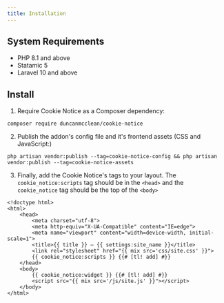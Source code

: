 ```yaml
---
title: Installation
---
```


## System Requirements

* PHP 8.1 and above
* Statamic 5
* Laravel 10 and above

## Install

1. Require Cookie Notice as a Composer dependency:

```
composer require duncanmcclean/cookie-notice
```

2. Publish the addon's config file and it's frontend assets (CSS and JavaScript:)

```
php artisan vendor:publish --tag=cookie-notice-config && php artisan vendor:publish --tag=cookie-notice-assets
```

3. Finally, add the Cookie Notice's tags to your layout. The `cookie_notice:scripts` tag should be in the `<head>` and the `cookie_notice` tag should be the top of the `<body>`

```antlers
<!doctype html>
<html>
    <head>
        <meta charset="utf-8">
        <meta http-equiv="X-UA-Compatible" content="IE=edge">
        <meta name="viewport" content="width=device-width, initial-scale=1">
        <title>{{ title }} — {{ settings:site_name }}</title>
        <link rel="stylesheet" href="{{ mix src='css/site.css' }}">
        {{ cookie_notice:scripts }} {{# [tl! add] #}}
    </head>
    <body>
        {{ cookie_notice:widget }} {{# [tl! add] #}}
        <script src="{{ mix src='/js/site.js' }}"></script>
    </body>
</html>
```
